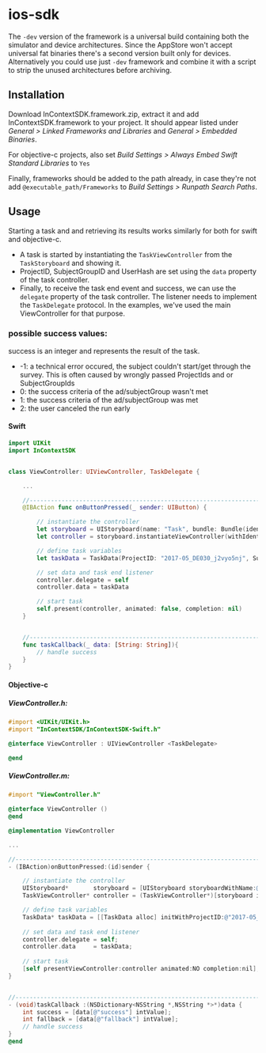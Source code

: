 # ios-sdk

The `-dev` version of the framework is a universal build containing both the simulator and device architectures. Since the AppStore won't accept universal fat binaries there's a second version built only for devices. Alternatively you could use just `-dev` framework and combine it with a script to strip the unused architectures before archiving.

## Installation

Download InContextSDK.framework.zip, extract it and add InContextSDK.framework to your project. It should appear listed under *General > Linked Frameworks and Libraries* and *General > Embedded Binaries*.

For objective-c projects, also set *Build Settings > Always Embed Swift Standard Libraries* to `Yes`

Finally, frameworks should be added to the path already, in case they're not add `@executable_path/Frameworks` to *Build Settings > Runpath Search Paths*.

## Usage

Starting a task and and retrieving its results works similarly for both for swift and objective-c.
- A task is started by instantiating the `TaskViewController` from the `TaskStoryboard` and showing it.
- ProjectID, SubjectGroupID and UserHash are set using the `data` property of the task controller.
- Finally, to receive the task end event and success, we can use the `delegate` property of the task controller. The listener needs to implement the `TaskDelegate` protocol. In the examples, we've used the main ViewController for that purpose.

### possible success values:

success is an integer and represents the result of the task.

* -1: a technical error occured, the subject couldn't start/get through the survey. This is often caused by wrongly passed ProjectIds and or SubjectGroupIds
* 0: the success criteria of the ad/subjectGroup wasn't met
* 1: the success criteria of the ad/subjectGroup was met
* 2: the user canceled the run early

#### Swift

```swift
import UIKit
import InContextSDK


class ViewController: UIViewController, TaskDelegate {

	...

	//---------------------------------------------------------------------------
	@IBAction func onButtonPressed(_ sender: UIButton) {

		// instantiate the controller
		let storyboard = UIStoryboard(name: "Task", bundle: Bundle(identifier: "com.eyesquare.InContextSDK"))
		let controller = storyboard.instantiateViewController(withIdentifier: "TaskViewController") as! TaskViewController

		// define task variables
		let taskData = TaskData(ProjectID: "2017-05_DE030_j2vyo5nj", SubjectGroupID: "fbpers", UserHash: "1234")

		// set data and task end listener
		controller.delegate = self
		controller.data = taskData

		// start task
		self.present(controller, animated: false, completion: nil)
	}


	//---------------------------------------------------------------------------
	func taskCallback(_ data: [String: String]){
		// handle success
	}
}
```

#### Objective-c

##### ViewController.h:
```objective-c
#import <UIKit/UIKit.h>
#import "InContextSDK/InContextSDK-Swift.h"

@interface ViewController : UIViewController <TaskDelegate>

@end
```

##### ViewController.m:

```objective-c
#import "ViewController.h"

@interface ViewController ()
@end

@implementation ViewController

...

//---------------------------------------------------------------------------
- (IBAction)onButtonPressed:(id)sender {

	// instantiate the controller
	UIStoryboard*       storyboard = [UIStoryboard storyboardWithName:@"Task" bundle: [NSBundle bundleWithIdentifier:@"com.eyesquare.InContextSDK"]];
	TaskViewController* controller = (TaskViewController*)[storyboard instantiateViewControllerWithIdentifier:@"TaskViewController"];

	// define task variables
	TaskData* taskData = [[TaskData alloc] initWithProjectID:@"2017-05_DE030_j2vyo5nj" SubjectGroupID:@"fbpers" UserHash:@"1234"];
	
	// set data and task end listener
	controller.delegate = self;
	controller.data     = taskData;
	
	// start task
	[self presentViewController:controller animated:NO completion:nil];
}


//---------------------------------------------------------------------------
- (void)taskCallback :(NSDictionary<NSString *,NSString *>*)data {
    int success = [data[@"success"] intValue];
    int fallback = [data[@"fallback"] intValue];
    // handle success
}
@end
```

